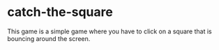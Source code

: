 # catch-the-square
This game is a simple game where you have to click on a square that is bouncing around the screen.
